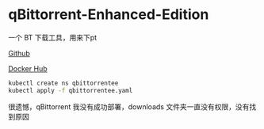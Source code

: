 # qBittorrent-Enhanced-Edition
一个 BT 下载工具，用来下pt

[Github](https://github.com/qbittorrent/qBittorrent)

[Docker Hub](https://hub.docker.com/r/linuxserver/qbittorrent)

```bash
kubectl create ns qbittorrentee
kubectl apply -f qbittorrentee.yaml
```

很遗憾，qBittorrent 我没有成功部署，downloads 文件夹一直没有权限，没有找到原因